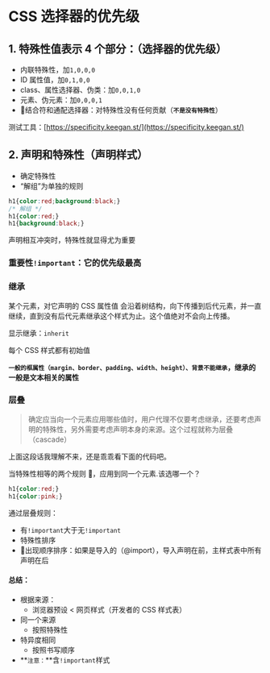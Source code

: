 # CSS 选择器的优先级

## 1. 特殊性值表示 4 个部分：（选择器的优先级）

- 内联特殊性，加`1,0,0,0`
- ID 属性值，加`0,1,0,0`
- class、属性选择器、伪类：加`0,0,1,0`
- 元素、伪元素：加`0,0,0,1`
- 结合符和通配选择器：对特殊性没有任何贡献（**`不是没有特殊性`**）

测试工具：[https://specificity.keegan.st/](https://specificity.keegan.st/)

## 2. 声明和特殊性（声明样式）

- 确定特殊性
- “解组”为单独的规则

```CSS
h1{color:red;background:black;}
/* 解组 */
h1{color:red;}
h1{background:black;}
```

声明相互冲突时，特殊性就显得尤为重要

### 重要性`!important`：它的优先级最高

### 继承

某个元素，对它声明的 CSS 属性值 会沿着树结构，向下传播到后代元素，并一直继续，直到没有后代元素继承这个样式为止。这个值绝对不会向上传播。

显示继承：`inherit`

每个 CSS 样式都有初始值

**`一般的框属性（margin、border、padding、width、height）、背景不能继承`，继承的一般是文本相关的属性**

### 层叠

> 确定应当向一个元素应用哪些值时，用户代理不仅要考虑继承，还要考虑声明的特殊性，另外需要考虑声明本身的来源。这个过程就称为层叠（cascade）

上面这段话我理解不来，还是乖乖看下面的代码吧。

当特殊性相等的两个规则 ，应用到同一个元素.该选哪一个？

```CSS
h1{color:red;}
h1{color:pink;}
```

通过层叠规则：

- 有`!important`大于无`!important`
- 特殊性排序
- 出现顺序排序：如果是导入的（@import），导入声明在前，主样式表中所有声明在后

#### 总结：

- 根据来源：
  - 浏览器预设 < 网页样式（开发者的 CSS 样式表）
- 同一个来源
  - 按照特殊性
- 特异度相同
  - 按照书写顺序
- **`注意：`**含`!important`样式
